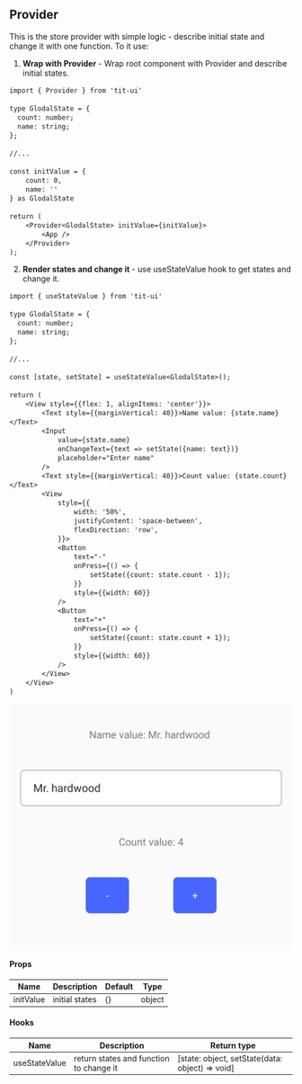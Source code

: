 ## Provider

This is the store provider with simple logic - describe initial state and change it with one function. To it use:

1. **Wrap with Provider** - Wrap root component with Provider and describe initial states.

```tsx
import { Provider } from 'tit-ui'

type GlodalState = {
  count: number;
  name: string;
};

//...

const initValue = {
    count: 0,
    name: ''
} as GlodalState

return (
    <Provider<GlodalState> initValue={initValue}>
        <App />
    </Provider>
);
```

2. **Render states and change it** - use useStateValue hook to get states and change it.

```tsx
import { useStateValue } from 'tit-ui'

type GlodalState = {
  count: number;
  name: string;
};

//...

const [state, setState] = useStateValue<GlodalState>();

return (
    <View style={{flex: 1, alignItems: 'center'}}>
        <Text style={{marginVertical: 40}}>Name value: {state.name}</Text>
        <Input
            value={state.name}
            onChangeText={text => setState({name: text})}
            placeholder="Enter name"
        />
        <Text style={{marginVertical: 40}}>Count value: {state.count}</Text>
        <View
            style={{
                width: '50%',
                justifyContent: 'space-between',
                flexDirection: 'row',
            }}>
            <Button
                text="-"
                onPress={() => {
                    setState({count: state.count - 1});
                }}
                style={{width: 60}}
            />
            <Button
                text="+"
                onPress={() => {
                    setState({count: state.count + 1});
                }}
                style={{width: 60}}
            />
        </View>
    </View>
)
```

![alt provider](https://github.com/blnaxblachbl/tit-ui/blob/main/images/provider.jpg?raw=true)

#### Props

| Name      | Description    | Default | Type   |
| --------- | -------------- | ------- | ------ |
| initValue | initial states | {}      | object |

#### Hooks

| Name          | Description                             | Return type                                     |
| ------------- | --------------------------------------- | ----------------------------------------------- |
| useStateValue | return states and function to change it | [state: object, setState(data: object) => void] |
